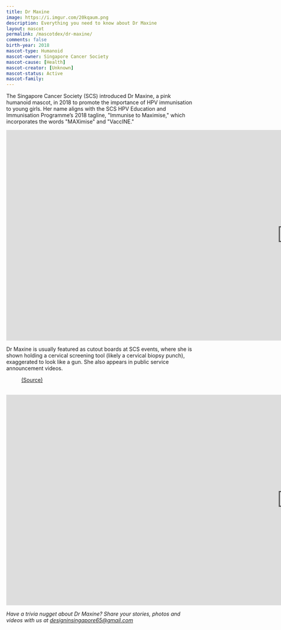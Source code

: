 ```yaml
---
title: Dr Maxine
image: https://i.imgur.com/20kqaum.png
description: Everything you need to know about Dr Maxine
layout: mascot
permalink: /mascotdex/dr-maxine/
comments: false
birth-year: 2018
mascot-type: Humanoid
mascot-owner: Singapore Cancer Society
mascot-cause: [Health]
mascot-creator: [Unknown]
mascot-status: Active
mascot-family: 
---
```


The Singapore Cancer Society (SCS) introduced Dr Maxine, a pink humanoid mascot, in 2018 to promote the importance of HPV immunisation to young girls. Her name aligns with the SCS HPV Education and Immunisation Programme’s 2018 tagline, "Immunise to Maximise," which incorporates the words "MAXimise" and "VaccINE."

<div class="video-responsive"><iframe width="1524" height="560" src="https://www.youtube.com/embed/7HRmX8pUgsI" title="The Human Papillomavirus (HPV) Vaccination and Cervical Cancer" frameborder="0" allow="accelerometer; autoplay; clipboard-write; encrypted-media; gyroscope; picture-in-picture; web-share" referrerpolicy="strict-origin-when-cross-origin" allowfullscreen></iframe> </div>


Dr Maxine is usually featured as cutout boards at SCS events, where she is shown holding a cervical screening tool (likely a cervical biopsy punch), exaggerated to look like a gun. She also appears in public service announcement videos.

<figure>
<img src="https://i.imgur.com/kkuH79g.jpg" alt="">
<figcaption><a href="https://www.facebook.com/photo?fbid=2379091892121254&set=a.646746405355820" target="_blank">(Source)</a></figcaption>
</figure>

<br>

<div class="video-responsive"><iframe width="1524" height="560" src="https://www.youtube.com/embed/DeKl_AZTcn4" title="No Excuse Not to Screen Regularly!" frameborder="0" allow="accelerometer; autoplay; clipboard-write; encrypted-media; gyroscope; picture-in-picture; web-share" referrerpolicy="strict-origin-when-cross-origin" allowfullscreen></iframe> </div>

<i>Have a trivia nugget about Dr Maxine? Share your stories, photos and videos with us at designinsingapore65@gmail.com</i>
